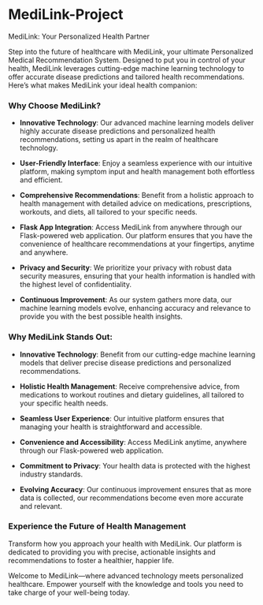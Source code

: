 # MediLink-Project
MediLink: Your Personalized Health Partner

Step into the future of healthcare with MediLink, your ultimate Personalized Medical Recommendation System. Designed to put you in control of your health, MediLink leverages cutting-edge machine learning technology to offer accurate disease predictions and tailored health recommendations. Here’s what makes MediLink your ideal health companion:

### **Why Choose MediLink?**

- **Innovative Technology**: Our advanced machine learning models deliver highly accurate disease predictions and personalized health recommendations, setting us apart in the realm of healthcare technology.

- **User-Friendly Interface**: Enjoy a seamless experience with our intuitive platform, making symptom input and health management both effortless and efficient.

- **Comprehensive Recommendations**: Benefit from a holistic approach to health management with detailed advice on medications, prescriptions, workouts, and diets, all tailored to your specific needs.

- **Flask App Integration**: Access MediLink from anywhere through our Flask-powered web application. Our platform ensures that you have the convenience of healthcare recommendations at your fingertips, anytime and anywhere.

- **Privacy and Security**: We prioritize your privacy with robust data security measures, ensuring that your health information is handled with the highest level of confidentiality.

- **Continuous Improvement**: As our system gathers more data, our machine learning models evolve, enhancing accuracy and relevance to provide you with the best possible health insights.

### **Why MediLink Stands Out:**

- **Innovative Technology**: Benefit from our cutting-edge machine learning models that deliver precise disease predictions and personalized recommendations.

- **Holistic Health Management**: Receive comprehensive advice, from medications to workout routines and dietary guidelines, all tailored to your specific health needs.

- **Seamless User Experience**: Our intuitive platform ensures that managing your health is straightforward and accessible.

- **Convenience and Accessibility**: Access MediLink anytime, anywhere through our Flask-powered web application.

- **Commitment to Privacy**: Your health data is protected with the highest industry standards.

- **Evolving Accuracy**: Our continuous improvement ensures that as more data is collected, our recommendations become even more accurate and relevant.

### **Experience the Future of Health Management**

Transform how you approach your health with MediLink. Our platform is dedicated to providing you with precise, actionable insights and recommendations to foster a healthier, happier life. 

Welcome to MediLink—where advanced technology meets personalized healthcare. Empower yourself with the knowledge and tools you need to take charge of your well-being today.
